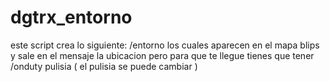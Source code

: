 # dgtrx_entorno

este script crea lo siguiente: /entorno
los cuales aparecen en el mapa blips y sale en el mensaje la ubicacion
pero para que te llegue tienes que tener /onduty pulisia
( el pulisia se puede cambiar )

